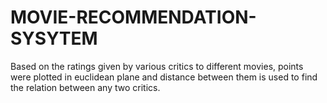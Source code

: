 # MOVIE-RECOMMENDATION-SYSYTEM
Based on the ratings given by various critics to different movies, points were plotted in euclidean plane and distance between them is used to find the relation between any two critics.
